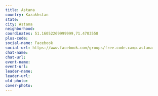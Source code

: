 ```yaml
---
title: Astana
country: Kazakhstan
state: 
city: Astana
neighborhood: 
coordinates: 51.16052269999999,71.4703558
plus-code:
social-name: Facebook
social-url: https://www.facebook.com/groups/free.code.camp.astana
chat-name:
chat-url:
event-name:
event-url:
leader-name:
leader-url:
old-photo: 
cover-photo:
---
```


